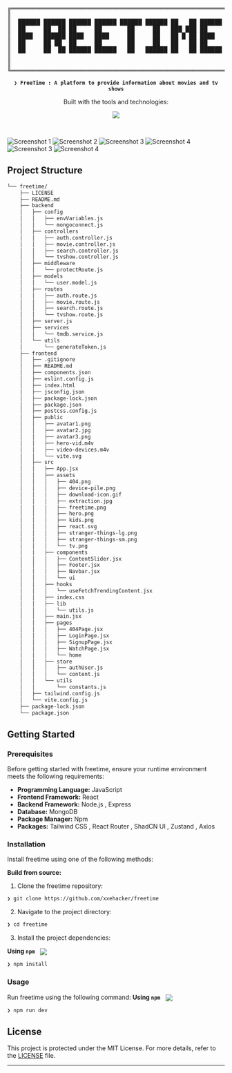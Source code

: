 <div align="center">
<pre>
╔═════════════════════════════════════════════════════════════╗
║                                                             ║
║  ██████ ██████ ██████ ██████ ██████ ██████ ██   ██ ██████   ║
║  ██     ██  ██ ██     ██       ██     ██   ███ ███ ██       ║
║  ████   ██████ ████   ████     ██     ██   ██ █ ██ ████     ║
║  ██     ██ ██  ██     ██       ██     ██   ██   ██ ██       ║
║  ██     ██  ██ ██████ ██████   ██   ██████ ██   ██ ██████   ║
║                                                             ║
║                                                             ║
╚═════════════════════════════════════════════════════════════╝
</pre>
</div>
<p align="center">
	<b><code>❯ FreeTime : A platform to provide information about movies and tv shows</code></b>
</p>
<p align="center">
	<!-- Shields.io badges disabled, using skill icons. --></p>
<p align="center">Built with the tools and technologies:</p>
<p align="center">
	<a href="https://skillicons.dev">
		<img src="https://skillicons.dev/icons?i=html,tailwind,express,nodejs,mongodb,react,javascript">
	</a></p>
<br>


![Screenshot 1](https://github.com/xxehacker/FreeTime/blob/main/img/1.png)
![Screenshot 2](https://github.com/xxehacker/FreeTime/blob/main/img/2.png)
![Screenshot 3](https://github.com/xxehacker/FreeTime/blob/main/img/3.png)
![Screenshot 4](https://github.com/xxehacker/FreeTime/blob/main/img/4.png)
![Screenshot 3](https://github.com/xxehacker/FreeTime/blob/main/img/5.png)
![Screenshot 4](https://github.com/xxehacker/FreeTime/blob/main/img/6.png)


##  Project Structure

```sh
└── freetime/
    ├── LICENSE
    ├── README.md
    ├── backend
    │   ├── config
    │   │   ├── envVariables.js
    │   │   └── mongoconnect.js
    │   ├── controllers
    │   │   ├── auth.controller.js
    │   │   ├── movie.controller.js
    │   │   ├── search.controller.js
    │   │   └── tvshow.controller.js
    │   ├── middleware
    │   │   └── protectRoute.js
    │   ├── models
    │   │   └── user.model.js
    │   ├── routes
    │   │   ├── auth.route.js
    │   │   ├── movie.route.js
    │   │   ├── search.route.js
    │   │   └── tvshow.route.js
    │   ├── server.js
    │   ├── services
    │   │   └── tmdb.service.js
    │   └── utils
    │       └── generateToken.js
    ├── frontend
    │   ├── .gitignore
    │   ├── README.md
    │   ├── components.json
    │   ├── eslint.config.js
    │   ├── index.html
    │   ├── jsconfig.json
    │   ├── package-lock.json
    │   ├── package.json
    │   ├── postcss.config.js
    │   ├── public
    │   │   ├── avatar1.png
    │   │   ├── avatar2.jpg
    │   │   ├── avatar3.png
    │   │   ├── hero-vid.m4v
    │   │   ├── video-devices.m4v
    │   │   └── vite.svg
    │   ├── src
    │   │   ├── App.jsx
    │   │   ├── assets
    │   │   │   ├── 404.png
    │   │   │   ├── device-pile.png
    │   │   │   ├── download-icon.gif
    │   │   │   ├── extraction.jpg
    │   │   │   ├── freetime.png
    │   │   │   ├── hero.png
    │   │   │   ├── kids.png
    │   │   │   ├── react.svg
    │   │   │   ├── stranger-things-lg.png
    │   │   │   ├── stranger-things-sm.png
    │   │   │   └── tv.png
    │   │   ├── components
    │   │   │   ├── ContentSlider.jsx
    │   │   │   ├── Footer.jsx
    │   │   │   ├── Navbar.jsx
    │   │   │   └── ui
    │   │   ├── hooks
    │   │   │   └── useFetchTrendingContent.jsx
    │   │   ├── index.css
    │   │   ├── lib
    │   │   │   └── utils.js
    │   │   ├── main.jsx
    │   │   ├── pages
    │   │   │   ├── 404Page.jsx
    │   │   │   ├── LoginPage.jsx
    │   │   │   ├── SignupPage.jsx
    │   │   │   ├── WatchPage.jsx
    │   │   │   └── home
    │   │   ├── store
    │   │   │   ├── authUser.js
    │   │   │   └── content.js
    │   │   └── utils
    │   │       └── constants.js
    │   ├── tailwind.config.js
    │   └── vite.config.js
    ├── package-lock.json
    └── package.json
```

##  Getting Started

###  Prerequisites

Before getting started with freetime, ensure your runtime environment meets the following requirements:

- **Programming Language:** JavaScript
- **Frontend Framework:** React 
- **Backend Framework:** Node.js , Express
- **Database:** MongoDB
- **Package Manager:** Npm
- **Packages:** Tailwind CSS , React Router , ShadCN UI , Zustand , Axios


###  Installation

Install freetime using one of the following methods:

**Build from source:**

1. Clone the freetime repository:
```sh
❯ git clone https://github.com/xxehacker/freetime
```

2. Navigate to the project directory:
```sh
❯ cd freetime
```

3. Install the project dependencies:


**Using `npm`** &nbsp; [<img align="center" src="https://img.shields.io/badge/npm-CB3837.svg?style={badge_style}&logo=npm&logoColor=white" />](https://www.npmjs.com/)

```sh
❯ npm install
```




###  Usage
Run freetime using the following command:
**Using `npm`** &nbsp; [<img align="center" src="https://img.shields.io/badge/npm-CB3837.svg?style={badge_style}&logo=npm&logoColor=white" />](https://www.npmjs.com/)

```sh
❯ npm run dev
```

##  License

This project is protected under the MIT License. For more details, refer to the [LICENSE](https://github.com/xxehacker/freetime/blob/main/LICENSE) file.

---
